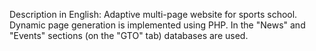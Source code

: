 Description in English:
Adaptive multi-page website for sports school. Dynamic page generation is implemented using PHP. In the "News" and "Events" sections (on the "GTO" tab) databases are used.
